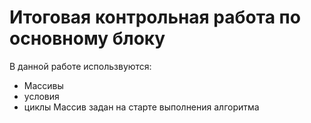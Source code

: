 # Итоговая контрольная работа по основному блоку
В данной работе использвуются:
* Массивы
* условия
* циклы
Массив задан на старте выполнения алгоритма
